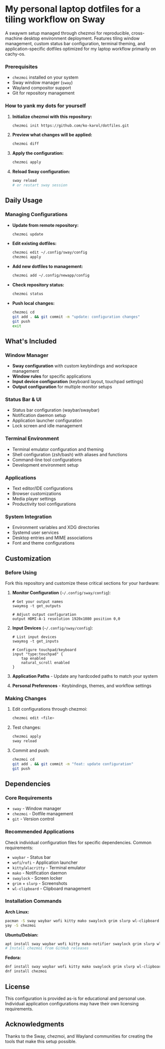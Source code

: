 # My personal laptop dotfiles for a tiling workflow on Sway

A swaywm setup managed through chezmoi for reproducible, cross-machine desktop environment deployment. Features tiling window management, custom status bar configuration, terminal theming, and application-specific dotfiles optimized for my laptop workflow primarily on cachy-os.

### Prerequisites

- `chezmoi` installed on your system
- Sway window manager (`sway`)
- Wayland compositor support
- Git for repository management

### How to yank my dots for yourself

1. **Initialize chezmoi with this repository:**
   ```bash
   chezmoi init https://github.com/ko-karol/dotfiles.git
   ```

2. **Preview what changes will be applied:**
   ```bash
   chezmoi diff
   ```

3. **Apply the configuration:**
   ```bash
   chezmoi apply
   ```

4. **Reload Sway configuration:**
   ```bash
   sway reload
   # or restart sway session
   ```

## Daily Usage

### Managing Configurations

- **Update from remote repository:**
  ```bash
  chezmoi update
  ```

- **Edit existing dotfiles:**
  ```bash
  chezmoi edit ~/.config/sway/config
  chezmoi apply
  ```

- **Add new dotfiles to management:**
  ```bash
  chezmoi add ~/.config/newapp/config
  ```

- **Check repository status:**
  ```bash
  chezmoi status
  ```

- **Push local changes:**
  ```bash
  chezmoi cd
  git add . && git commit -m "update: configuration changes"
  git push
  exit
  ```

## What's Included

### Window Manager
- **Sway configuration** with custom keybindings and workspace management
- **Window rules** for specific applications
- **Input device configuration** (keyboard layout, touchpad settings)
- **Output configuration** for multiple monitor setups

### Status Bar & UI
- Status bar configuration (waybar/swaybar)
- Notification daemon setup
- Application launcher configuration
- Lock screen and idle management

### Terminal Environment
- Terminal emulator configuration and theming
- Shell configuration (zsh/bash) with aliases and functions
- Command-line tool configurations
- Development environment setup

### Applications
- Text editor/IDE configurations
- Browser customizations
- Media player settings
- Productivity tool configurations

### System Integration
- Environment variables and XDG directories
- Systemd user services
- Desktop entries and MIME associations
- Font and theme configurations

## Customization

### Before Using

Fork this repository and customize these critical sections for your hardware:

1. **Monitor Configuration** (`~/.config/sway/config`):
   ```
   # Get your output names
   swaymsg -t get_outputs
   
   # Adjust output configuration
   output HDMI-A-1 resolution 1920x1080 position 0,0
   ```

2. **Input Devices** (`~/.config/sway/config`):
   ```
   # List input devices
   swaymsg -t get_inputs
   
   # Configure touchpad/keyboard
   input "type:touchpad" {
       tap enabled
       natural_scroll enabled
   }
   ```

3. **Application Paths** - Update any hardcoded paths to match your system
4. **Personal Preferences** - Keybindings, themes, and workflow settings

### Making Changes

1. Edit configurations through chezmoi:
   ```bash
   chezmoi edit <file>
   ```

2. Test changes:
   ```bash
   chezmoi apply
   sway reload
   ```

3. Commit and push:
   ```bash
   chezmoi cd
   git add . && git commit -m "feat: update configuration"
   git push
   ```

## Dependencies

### Core Requirements
- `sway` - Window manager
- `chezmoi` - Dotfile management
- `git` - Version control

### Recommended Applications
Check individual configuration files for specific dependencies. Common requirements:
- `waybar` - Status bar
- `wofi`/`rofi` - Application launcher  
- `kitty`/`alacritty` - Terminal emulator
- `mako` - Notification daemon
- `swaylock` - Screen locker
- `grim` + `slurp` - Screenshots
- `wl-clipboard` - Clipboard management

### Installation Commands

**Arch Linux:**
```bash
pacman -S sway waybar wofi kitty mako swaylock grim slurp wl-clipboard
yay -S chezmoi
```

**Ubuntu/Debian:**
```bash
apt install sway waybar wofi kitty mako-notifier swaylock grim slurp wl-clipboard
# Install chezmoi from GitHub releases
```

**Fedora:**
```bash
dnf install sway waybar wofi kitty mako swaylock grim slurp wl-clipboard
dnf install chezmoi
```

## License

This configuration is provided as-is for educational and personal use. Individual application configurations may have their own licensing requirements.

## Acknowledgments

Thanks to the Sway, chezmoi, and Wayland communities for creating the tools that make this setup possible.
